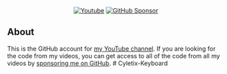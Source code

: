 <p align="center">
  <a href="https://www.youtube.com/c/adumb420?sub_confirmation=1"><img alt="Youtube" title="Youtube" src="https://img.shields.io/badge/-Subscribe-red?style=for-the-badge&logo=youtube&logoColor=white"/></a>
  <a href="https://github.com/sponsors/adumb-codes/"><img alt="GitHub Sponsor" title="GitHub Sponsor" src="https://img.shields.io/static/v1?label=Sponsor&message=%E2%9D%A4&logo=GitHub&color=%23E05D44&style=for-the-badge"/></a>
</p>

## About
This is the GitHub account for [my YouTube channel](https://www.youtube.com/c/adumb420?sub_confirmation=1). If you are looking for the code from my videos, you can get access to all of the code from all my videos by [sponsoring me on GitHub](https://github.com/sponsors/adumb-codes/).
#   C y l e t i x - K e y b o a r d  
 